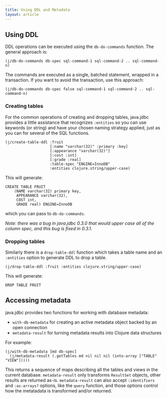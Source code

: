 ```yaml
---
title: Using DDL and Metadata
layout: article
---
```


## Using DDL

DDL operations can be executed using the `db-do-commands` function. The general approach is:

    (j/db-do-commands db-spec sql-command-1 sql-command-2 .. sql-command-n)

The commands are executed as a single, batched statement, wrapped in a transaction. If you want to avoid the transaction, use this approach:

    (j/db-do-commands db-spec false sql-command-1 sql-command-2 .. sql-command-n)

### Creating tables

For the common operations of creating and dropping tables, java.jdbc provides a little assistance that recognizes `:entities` so you can use keywords (or string) and have your chosen naming strategy applied, just as you can for several of the SQL functions.

    (j/create-table-ddl :fruit
                        [:name "varchar(32)" :primary :key]
                        [:appearance "varchar(32)"]
                        [:cost :int]
                        [:grade :real]
                        :table-spec "ENGINE=InnoDB"
                        :entities clojure.string/upper-case)

This will generate:

    CREATE TABLE FRUIT
        (NAME varchar(32) primary key,
         APPEARANCE varchar(32),
         COST int,
         GRADE real) ENGINE=InnoDB

which you can pass to `db-do-commands`.

*Note: there was a bug in java.jdbc 0.3.0 that would upper case all of the column spec, and this bug is fixed in 0.3.1.*

### Dropping tables

Similarly there is a `drop-table-ddl` function which takes a table name and an `:entities` option to generate DDL to drop a table.

    (j/drop-table-ddl :fruit :entities clojure.string/upper-case)

This will generate:

    DROP TABLE FRUIT

## Accessing metadata

java.jdbc provides two functions for working with database metadata:

* `with-db-metadata` for creating an active metadata object backed by an open connection
* `metadata-result` for turning metadata results into Clojure data structures

For example:

    (j/with-db-metadata [md db-spec]
      (j/metadata-result (.getTables md nil nil nil (into-array ["TABLE" "VIEW"]))))

This returns a sequence of maps describing all the tables and views in the current database. `metadata-result` only transforms `ResultSet` objects, other results are returned as-is. `metadata-result` can also accept `:identifiers` and `:as-arrays?` options, like the `query` function, and those options control how the metatadata is transformed and/or returned.
